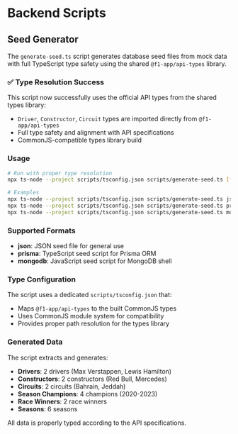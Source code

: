 # Backend Scripts

## Seed Generator

The `generate-seed.ts` script generates database seed files from mock data with full TypeScript type safety using the shared `@f1-app/api-types` library.

### ✅ Type Resolution Success

This script now successfully uses the official API types from the shared types library:

- `Driver`, `Constructor`, `Circuit` types are imported directly from `@f1-app/api-types`
- Full type safety and alignment with API specifications
- CommonJS-compatible types library build

### Usage

```bash
# Run with proper type resolution
npx ts-node --project scripts/tsconfig.json scripts/generate-seed.ts [format] [output-path]

# Examples
npx ts-node --project scripts/tsconfig.json scripts/generate-seed.ts json
npx ts-node --project scripts/tsconfig.json scripts/generate-seed.ts prisma
npx ts-node --project scripts/tsconfig.json scripts/generate-seed.ts mongodb
```

### Supported Formats

- **json**: JSON seed file for general use
- **prisma**: TypeScript seed script for Prisma ORM
- **mongodb**: JavaScript seed script for MongoDB shell

### Type Configuration

The script uses a dedicated `scripts/tsconfig.json` that:

- Maps `@f1-app/api-types` to the built CommonJS types
- Uses CommonJS module system for compatibility
- Provides proper path resolution for the types library

### Generated Data

The script extracts and generates:

- **Drivers**: 2 drivers (Max Verstappen, Lewis Hamilton)
- **Constructors**: 2 constructors (Red Bull, Mercedes)
- **Circuits**: 2 circuits (Bahrain, Jeddah)
- **Season Champions**: 4 champions (2020-2023)
- **Race Winners**: 2 race winners
- **Seasons**: 6 seasons

All data is properly typed according to the API specifications. 
